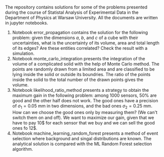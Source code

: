 The repository contains solutions for some of the problems presented during the course of Statistal Analysis of Experimental Data in the Department of Physics at Warsaw University.
All the documents are written in jupyter notebooks. 

1. Notebook error_propagation contains the solution for the following problem: given the dimensions $a$, $b$, and $c$ of a cube with their uncertainties, what is the uncertainty of its volume, area and total length of its edges? Are these entities correlated? Check the result with a  simulation.
2. Notebook monte_carlo_integration presents the integration of the volume of a complicated solid with the help of Monte Carlo method. The points are randomly drawn from a limited area and are classified to be lying inside the solid or outside its boundries. The ratio of the points inside the solid to the total number of the drawn points gives the volume.
3. Notebook likelihood_ratio_method presents a strategy to obtain the maximum gain in the following problem: among 1000 sensors, 50% are good and the other half does not work. The good ones have a precision of $\sigma_{1}=0.05$ mm in two dimensions, and the bad ones $\sigma_{2}=0.25$ mm. How can we choose the good ones only by measuring them? (We can't switch them on and off). We want to maximize our gain, given that we have to pay 10$ for each sensor that we buy and we can sell the good ones fo 12$.
4. Notebook machine_learning_random_forest presents a method of event selection where background and singal distributions are known. The analytical solution is compared with the ML Random Forest selection algorithm.

